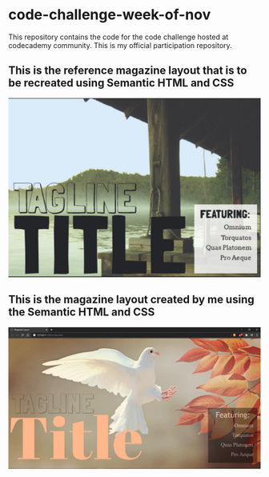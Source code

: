 # code-challenge-week-of-nov
This repository contains the code for the code challenge hosted at codecademy community. This is my official participation repository.

## This is the reference magazine layout that is to be recreated using Semantic HTML and CSS
![reference image](./reference-replicate.jpeg)

## This is the magazine layout created by me using the Semantic HTML and CSS
![magazine image](./webpage-illustration/index.png)
